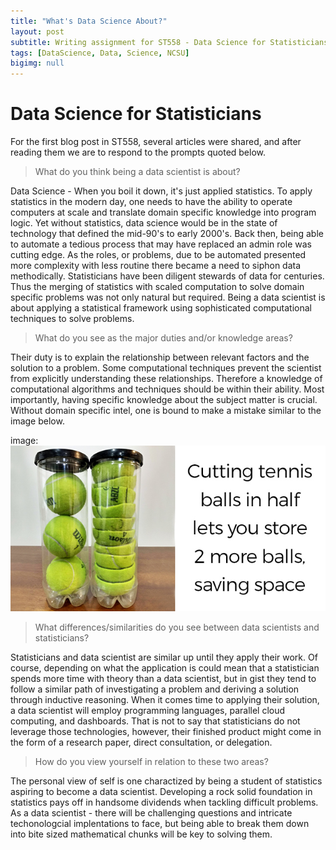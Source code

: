 ```yaml
---
title: "What's Data Science About?"
layout: post
subtitle: Writing assignment for ST558 - Data Science for Statisticians 
tags: [DataScience, Data, Science, NCSU]
bigimg: null
---
```


# Data Science for Statisticians

For the first blog post in ST558, several articles were shared, and after reading them we are to respond to the prompts quoted below. 

> What do you think being a data scientist is about?  

Data Science - When you boil it down, it's just applied statistics. To apply statistics in the modern day, one needs to have the ability to operate computers at scale and translate domain specific knowledge into program logic. Yet without statistics, data science would be in the state of technology that defined the mid-90's to early 2000's. Back then, being able to automate a tedious process that may have replaced an admin role was cutting edge. As the roles, or problems, due to be automated presented more complexity with less routine there became a need to siphon data methodically. Statisticians have been diligent stewards of data for centuries. Thus the merging of statistics with scaled computation to solve domain specific problems was not only natural but required. Being a data scientist is about applying a statistical framework using sophisticated computational techniques to solve problems. 


> What do you see as the major duties and/or knowledge areas? 

Their duty is to explain the relationship between relevant factors and the solution to a problem. Some computational techniques prevent the scientist from explicitly understanding these relationships. Therefore a knowledge of computational algorithms and techniques should be within their ability. Most importantly, having specific knowledge about the subject matter is crucial. Without domain specific intel, one is bound to make a mistake similar to the image below.

image: ![efficient_tennis_ball_packing_balls_cut_in_half_allow_2_extra_balls](/img/efficiency_data_science.png)

> What differences/similarities do you see between data scientists and statisticians?  

Statisticians and data scientist are similar up until they apply their work. Of course, depending on what the application is could mean that a statistician spends more time with theory than a data scientist, but in gist they tend to follow a similar path of investigating a problem and deriving a solution through inductive reasoning. When it comes time to applying their solution, a data scientist will employ programming languages, parallel cloud computing, and dashboards. That is not to say that statisticians do not leverage those technologies, however, their finished product might come in the form of a research paper, direct consultation, or delegation.

> How do you view yourself in relation to these two areas?

The personal view of self is one charactized by being a student of statistics aspiring to become a data scientist. Developing a rock solid foundation in statistics
pays off in handsome dividends when tackling difficult problems. As a data scientist - there will be challenging questions and intricate techonologcial implentations to face, but being able to break them down into bite sized mathematical chunks will be key to solving them. 

